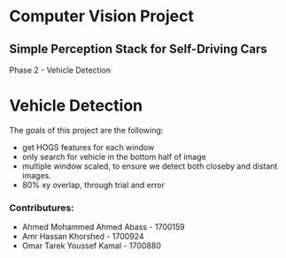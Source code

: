 # Computer Vision Project

## Simple Perception Stack for Self-Driving Cars

Phase 2 - Vehicle Detection


# Vehicle Detection

The goals of this project are the following:

* get HOGS features for each window
* only search for vehicle in the bottom half of image
* multiple window scaled, to ensure we detect both closeby and distant images.
* 80% xy overlap, through trial and error


### Contributures:
* Ahmed Mohammed Ahmed Abass    -    1700159
* Amr Hassan Khorshed           -    1700924
* Omar Tarek Youssef Kamal      -    1700880 

